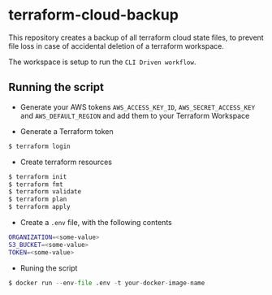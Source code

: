 # terraform-cloud-backup
This repository creates a backup of all terraform cloud state files, to prevent file loss in case of accidental deletion of a terraform workspace.

The workspace is setup to run the ```CLI Driven workflow```. 

## Running the script

- Generate your AWS tokens ```AWS_ACCESS_KEY_ID```, ```AWS_SECRET_ACCESS_KEY``` and ```AWS_DEFAULT_REGION``` and add them to your Terraform Workspace

- Generate a Terraform token
```bash
$ terraform login
```

- Create terraform resources
```bash
$ terraform init
$ terraform fmt
$ terraform validate
$ terraform plan
$ terraform apply
```

- Create a ```.env``` file, with the following contents
```bash
ORGANIZATION=<some-value>
S3_BUCKET=<some-value>
TOKEN=<some-value>
```

- Runing the script
```python
$ docker run --env-file .env -t your-docker-image-name
```
